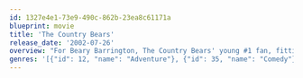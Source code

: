 ```yaml
---
id: 1327e4e1-73e9-490c-862b-23ea8c61171a
blueprint: movie
title: 'The Country Bears'
release_date: '2002-07-26'
overview: "For Beary Barrington, The Country Bears' young #1 fan, fitting in with his all-too-human family is proving im-paws-ible. When he runs away to find Country Bear Hall and his heroes, he discovers the venue that made them famous is near foreclosure. Beary hightails it over the river and through the woods to get the Bears in the Band back together for an all-out reunion concert to save Country Bear Hall."
genres: '[{"id": 12, "name": "Adventure"}, {"id": 35, "name": "Comedy"}, {"id": 10751, "name": "Family"}]'
---
```

